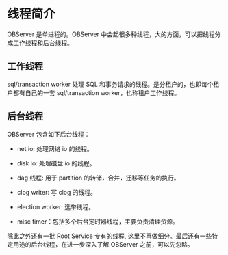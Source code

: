 # 线程简介

OBServer 是单进程的。OBServer 中会起很多种线程，大的方面，可以把线程分成工作线程和后台线程。

## 工作线程

sql/transaction worker 处理 SQL 和事务请求的线程。是分租户的，也即每个租户都有自己的一套 sql/transaction worker，也称租户工作线程。

## 后台线程

OBServer 包含如下后台线程：

* net io: 处理网络 io 的线程。

* disk io: 处理磁盘 io 的线程。

* dag 线程: 用于 partition 的转储，合并，迁移等任务的执行。

* clog writer: 写 clog 的线程。

* election worker: 选举线程。

* misc timer：包括多个后台定时器线程，主要负责清理资源。

除此之外还有一批 Root Service 专有的线程, 这里不再做细分。最后还有一些特定用途的后台线程，在进一步深入了解 OBServer 之前，可以先忽略。
